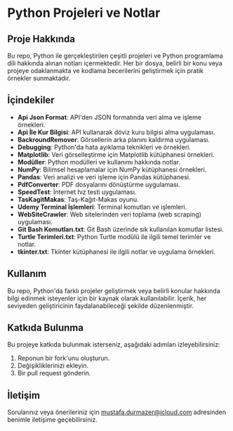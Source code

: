 # Python Projeleri ve Notlar

## Proje Hakkında
Bu repo, Python ile gerçekleştirilen çeşitli projeleri ve Python programlama dili hakkında alınan notları içermektedir. Her bir dosya, belirli bir konu veya projeye odaklanmakta ve kodlama becerilerini geliştirmek için pratik örnekler sunmaktadır.

## İçindekiler
- **Api Json Format**: API'den JSON formatında veri alma ve işleme örnekleri.
- **Api İle Kur Bilgisi**: API kullanarak döviz kuru bilgisi alma uygulaması.
- **BackroundRemover**: Görsellerin arka planını kaldırma uygulaması.
- **Debugging**: Python'da hata ayıklama teknikleri ve örnekleri.
- **Matplotlib**: Veri görselleştirme için Matplotlib kütüphanesi örnekleri.
- **Modüller**: Python modülleri ve kullanımı hakkında notlar.
- **NumPy**: Bilimsel hesaplamalar için NumPy kütüphanesi örnekleri.
- **Pandas**: Veri analizi ve veri işleme için Pandas kütüphanesi.
- **PdfConverter**: PDF dosyalarını dönüştürme uygulaması.
- **SpeedTest**: İnternet hız testi uygulaması.
- **TasKagitMakas**: Taş-Kağıt-Makas oyunu.
- **Udemy Terminal İşlemleri**: Terminal komutları ve işlemleri.
- **WebSiteCrawler**: Web sitelerinden veri toplama (web scraping) uygulaması.
- **Git Bash Komutları.txt**: Git Bash üzerinde sık kullanılan komutlar listesi.
- **Turtle Terimleri.txt**: Python Turtle modülü ile ilgili temel terimler ve notlar.
- **tkinter.txt**: Tkinter kütüphanesi ile ilgili notlar ve uygulama örnekleri.

## Kullanım
Bu repo, Python'da farklı projeler geliştirmek veya belirli konular hakkında bilgi edinmek isteyenler için bir kaynak olarak kullanılabilir. İçerik, her seviyeden geliştiricinin faydalanabileceği şekilde düzenlenmiştir.

## Katkıda Bulunma
Bu projeye katkıda bulunmak isterseniz, aşağıdaki adımları izleyebilirsiniz:
1. Reponun bir fork'unu oluşturun.
2. Değişikliklerinizi ekleyin.
3. Bir pull request gönderin.

## İletişim
Sorularınız veya önerileriniz için mustafa.durmazer@icloud.com adresinden benimle iletişime geçebilirsiniz.
